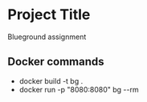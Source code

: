 # Project Title

Blueground assignment


## Docker commands

- docker build -t bg .
- docker run -p "8080:8080" bg  --rm 


